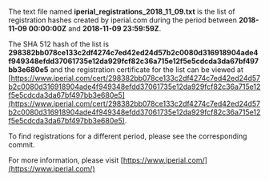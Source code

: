 The text file named **iperial_registrations_2018_11_09.txt** is the list of registration hashes created by iperial.com during the period between **2018-11-09 00:00:00Z** and **2018-11-09 23:59:59Z**.

The SHA 512 hash of the list is **298382bb078ce133c2df4274c7ed42ed24d57b2c0080d316918904ade4f949348efdd37061735e12da929fcf82c36a715e12f5e5cdcda3da67bf497bb3e680e5** and the registration certificate for the list can be viewed at [https://www.iperial.com/cert/298382bb078ce133c2df4274c7ed42ed24d57b2c0080d316918904ade4f949348efdd37061735e12da929fcf82c36a715e12f5e5cdcda3da67bf497bb3e680e5](https://www.iperial.com/cert/298382bb078ce133c2df4274c7ed42ed24d57b2c0080d316918904ade4f949348efdd37061735e12da929fcf82c36a715e12f5e5cdcda3da67bf497bb3e680e5).

To find registrations for a different period, please see the corresponding commit.

For more information, please visit [https://www.iperial.com/](https://www.iperial.com/)
